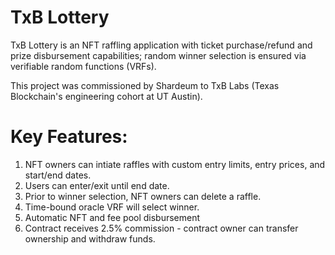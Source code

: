 # TxB Lottery

TxB Lottery is an NFT raffling application with ticket purchase/refund and prize disbursement capabilities; random winner selection is ensured via verifiable random functions (VRFs). 

This project was commissioned by Shardeum to TxB Labs (Texas Blockchain's engineering cohort at UT Austin).

# Key Features:

1. NFT owners can intiate raffles with custom entry limits, entry prices, and start/end dates.
2. Users can enter/exit until end date.
3. Prior to winner selection, NFT owners can delete a raffle.
4. Time-bound oracle VRF will select winner.
5. Automatic NFT and fee pool disbursement
6. Contract receives 2.5% commission - contract owner can transfer ownership and withdraw funds.
